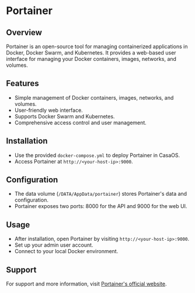 # Portainer

## Overview
Portainer is an open-source tool for managing containerized applications in Docker, Docker Swarm, and Kubernetes. It provides a web-based user interface for managing your Docker containers, images, networks, and volumes.

## Features
- Simple management of Docker containers, images, networks, and volumes.
- User-friendly web interface.
- Supports Docker Swarm and Kubernetes.
- Comprehensive access control and user management.

## Installation
- Use the provided `docker-compose.yml` to deploy Portainer in CasaOS.
- Access Portainer at `http://<your-host-ip>:9000`.

## Configuration
- The data volume (`/DATA/AppData/portainer`) stores Portainer's data and configuration.
- Portainer exposes two ports: 8000 for the API and 9000 for the web UI.

## Usage
- After installation, open Portainer by visiting `http://<your-host-ip>:9000`.
- Set up your admin user account.
- Connect to your local Docker environment.

## Support
For support and more information, visit [Portainer's official website](https://www.portainer.io/).
